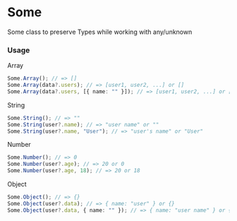 # Some
Some class to preserve Types while working with any/unknown

### Usage
Array
```typescript
Some.Array(); // => []
Some.Array(data?.users); // => [user1, user2, ...] or []
Some.Array(data?.users, [{ name: "" }]); // => [user1, user2, ...] or [{ name: "" }]
```

String
```typescript
Some.String(); // => ""
Some.String(user?.name); // => "user name" or ""
Some.String(user?.name, "User"); // => "user's name" or "User"
```

Number
```typescript
Some.Number(); // => 0
Some.Number(user?.age); // => 20 or 0
Some.Number(user?.age, 18); // => 20 or 18
```

Object
```typescript
Some.Object(); // => {}
Some.Object(user?.data); // => { name: "user" } or {}
Some.Object(user?.data, { name: "" }); // => { name: "user name" } or { name: "" }
```


